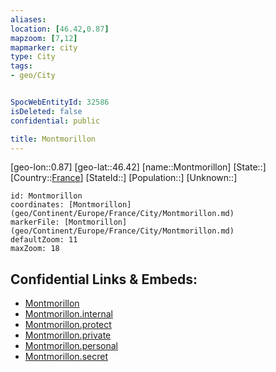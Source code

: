 ```yaml
---
aliases: 
location: [46.42,0.87]
mapzoom: [7,12] 
mapmarker: city 
type: City
tags:
- geo/City


SpocWebEntityId: 32586
isDeleted: false
confidential: public

title: Montmorillon
---
```

[geo-lon::0.87]
[geo-lat::46.42]
[name::Montmorillon]
[State::]
[Country::[France](geo/Continent/Europe/France.md)]
[StateId::]
[Population::]
[Unknown::]


```leaflet
id: Montmorillon
coordinates: [Montmorillon](geo/Continent/Europe/France/City/Montmorillon.md)
markerFile: [Montmorillon](geo/Continent/Europe/France/City/Montmorillon.md)
defaultZoom: 11 
maxZoom: 18
```


## Confidential Links & Embeds: 
- [Montmorillon](../../../../../../_public/geo/Continent/Europe/France/City/Montmorillon.md) 
- [Montmorillon.internal](../../../../../../_internal/geo/Continent/Europe/France/City/Montmorillon.internal.md) 
- [Montmorillon.protect](../../../../../../_protect/geo/Continent/Europe/France/City/Montmorillon.protect.md) 
- [Montmorillon.private](../../../../../../_private/geo/Continent/Europe/France/City/Montmorillon.private.md) 
- [Montmorillon.personal](../../../../../../_personal/geo/Continent/Europe/France/City/Montmorillon.personal.md) 
- [Montmorillon.secret](../../../../../../_secret/geo/Continent/Europe/France/City/Montmorillon.secret.md) 
